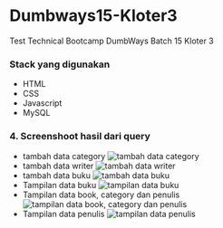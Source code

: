 ﻿
# Dumbways15-Kloter3

Test Technical Bootcamp DumbWays Batch 15 Kloter 3

  

### Stack yang digunakan

 - HTML
 - CSS
 - Javascript
 - MySQL

### 4.  Screenshoot hasil dari query

 - tambah data category
	 ![tambah data category](https://lh3.googleusercontent.com/_WpK6MQC1iAfFPQRB6chqXpfdSDcx81U85H4-l6ws8bA_UcpqKPTqDELAM68itVF0B0vVNKgE3yPn0tRHszi8Br0gi8qQ8480lpwsqysFFr2DnKBDWuMJy0DaHHM3Z-QPXRARUTJweBBi_UN1C2P0BjGc0YFNALvF5c45MzYPzUjS1RTBN1HEdyuPCeVvCCTae9E3zRcCOYkBhoCtWK1XjGxNhKStIQifYbhdGFOw8BNJxv0mC4DA_HOPFvkaXjN4vDzovIkNQLT5eytrZFNqbZxUe2qYTxiiv0PSTMugaaOl003Ri4i7TA2_pPXMs6o3FRY22niseoaZw8P6HkqDntt6Un_qDwhvF6iLu--gmwW9IAMFnIJIthKXxdyGz9d_8XK5KfFCi0J4MW9KwKsZgRC8r1rq6ZNytZ8LK-jQpeM2_HuOHrSuyOCzhKdpNy2zZG9gBms_hgXzDFMW-gOngiREOe-y3jXGqigUQdw6Rr-hDN6796O9ENYtdNic_LUosiZQ--Jt3c2DC-Sn5OxTVdLF1XhVxyWQp6aBeW4JekK4_YtKD6hMJj0guiGCnFJdsrS2dN2hJIYlffxH6OGurIpfxxu02IfpkbDdmRA4f1gKUFDNoPT7Lny-VGQUobNgiRgXocB0KkhlIcIpiDSXD_Hkqky66vLMWN0T7jTZFf9drLTlzdEFGk=w761-h222-no)
- tambah data writer
	![tambah data writer](https://lh3.googleusercontent.com/Cbngs1VSJdHdf3GnhH9bSfY1yPDpQI1HnibMS0c5XOYi-ObXuv9FTj9bsmFbBtUh-i4P-DRhyq-5JCelcjedKamHDmbA-wtJPQ1NCXYjBM-J3GddfsT_JY-r99VbPxF8RgnvY8Lq05-V2qE5CRajumRXKtjAg9Yl8Rwty40bF9Mf6UVxGYA0KE1-zzayhpdLi3BiC_2Ab36u87lUkenl0PAbToHahUbg67fLFL9tExg-125n4hiwwFpOh7sN1fZJxhlQ3pw_TC0jrvuwlsBJlHq4OkOaXPVQDFhEndAfoQm_VV-p_OY_uJLbqEc6aiwbepTZjJDWzk2MCHQCmQBSmSzYI09NPXtn2jxxYa3jLzxLMo1Z577RPDotCigAsmaoQJF61PtmdESSmm4pvZ11BZlVz-gh9mYQMP__LbfjQL2wKnA3opFMam1pakYcxHWVG61QsKEyVJ1GF2MkizNjbPiWFLMbh4o78uCJWVtEh_dUWVhdgrp--W7ywwCFVSqDgcedtCjB9KVHhkZnON2FRFD4b5NVoLrxNePu9t6NDwWUUmwdfgnKDLby4mSzK5qzvwanQC6p3CCL7KoKXud3RlrK1-Yfxlhb_soZwsfAo3UonwZ7AISsfWbY5qpCUIqZKt5BuF5iewuU-mNRuma4J_sG5PWkKqzhLD-i-67zpjPb8bKQfpe2sq0=w741-h193-no)
- tambah data buku
		![tambah data buku](https://lh3.googleusercontent.com/OXLNqLv08IIrmK9iNB3JpWM3Mk8MyH8MiQDimqKQum0Z8Nup-pY8njO5XP40JavQw5l4T1qnrbKLHht_px4zfc3JZ3YlDXyhdo09YRpy0BdQRCdd9Up_ux4sHIKtEf2wyGSF8u2qZG7mW-3RB6CiXVzmP8FNI9CFohzvpXbzqyNZUsrt5gqfiggtpLh2AIyhYxseSiMI_pP6uVUtqvgZBgrSS7QfKQTZ2tuP7JY7R84Q28MBTze7bmCieIvnXBQpFS6ZHEtNNus5x7QSVlHRoXKsa0_nlSIWfrW6I6j0Ko1MpXVojQOpDbmrRLpbvuKGwAtywepjsfa4-VUFsZtT8ic85H7Qmcb0vT1hgCAq3Wt8CaxCjDNVIVWaGCxMFLPmcihoMgwpWTAn8RDFhcFMsfBfZRmhJsQogy2ZyyF7XGsLPj6yuYpAc2QEwFEA3_3EbKOcFjl3f7zNKAnV-1E0myzvD572eh7ElznJmFPqV6KrdQhdS2GTLG9lwOAeulF-EFPHtIal4_EwVqEubVxuUaCWJNj04ok2GlVnvLdsg6g32Wh8yOQvsMzVvXPYBXOLuFGaXNh2jZA9CbsPYpSrwuDOE3cWMcwxT0yndkxjMN7isX51p9Zwo-i2yS7fT8g_fjmcAV_-SRlWxPFDE9PyKhOH6qTtPAxAMVsstz7uyHPkTCqQ08H4w6Y=w1365-h297-no)
- Tampilan data buku
	![tampilan data buku](https://lh3.googleusercontent.com/1bYUeY_46Wam_4AETrbPQFZLgeMJJmSDbvWYC4NiXyT3a1v3gu-7RFCq3usthAX_PPKhYOE6Ag92K1JUlzI14-Oxae97DPLFrCV8N6ZADC03o0CWK34BIwiVHI3g_e06Yi1xEbkdXIXs9lnFRDFIOOCC0dmWdBCCfSf-yXgds6mM3GGdS_QScVx-o2jjbpgG1cGwr42vcfJw6YVM6N62TZ5hxjKl1pEC1-Zqk1vBWotM9hmQACropym1by1CEpLDKJ4y5QLVbCGqG6fh1TJVCspwE9sRh-SLKjagmYt4mt1vqlRv0wr-3SqVR3Vyv5MdonrWdtsaynWjJa3tuEwpt1n9pFFyRZUWayCU2KXfI3jK-jfSbFHYa6J1pkxtoumXYAdGsnGR6XuqywJ5_NUx_wE8QbFIQvtPJNBhCIyODK1dFjx1h7XR_-uVwLQ94664PXOIncXBXfjIhvyZkByf9Awn4WhdmVdDjzQTekuw20ZjB57rfWZx9O7e7hQXwKgCSO1EQkGfwM7ayckjAWw7J4lbKmpX0aouMXs-bD3bolS_BubJt6AGXy2XXfboB4ZYopf3iNl63hTI2GOYmQ7e_NANwSr4hlI0N2nDeZS65iR2K7i4odXT4o_tHwpS5P4innIJgVin7jirs-4_rc-odvYwtoXphAmwPqDtS6U8MQ72CWA4z_ozwVI=w1361-h342-no)
- Tampilan data book, category dan penulis
	![tampilan data book, category dan penulis](https://lh3.googleusercontent.com/K0ToDI2V9FNtBbuVSFUYbEWEBN3Ndw3nG5miQipF-zCVsPYL24WDCFcNy-4_mXeHgT0CFWTzP1_fyyI-lKDp2meeM_qGfQeqEEbJbbvW9hwuoRYDYJtDl9sMtiUC6Zi7BwpBh0WiHVMCU_UFRKXj9qVbhbk3H-Qk-7MulVTS4BrHG9DUjwfHxj25_wP2CRHyCpZD20sRwSZfdsZuj3VPmmpg4x2LJwAOoZ11mmj7AKkWTVEIAwrcjwo2iCB1wP1HlxOXfmYkftERvQUXXBXS87SH_7PxbdcRD19Qi7RYhRs5juag42j7x5VGTiSqjbcQu2bX_XtBjsK03sCK1yCitJZhjpuFMwMAvWnzFbKx9QnwkXxNDJSAJTba5ZQOqzyizHoCyMTKasMceu18__3-kVI5WTsrK69knTVzTp0JHUK9iE6bmJKsSAZQUEFLPqKnl347nrHQUccJ0LnSIWcfhnQjO6OJGBY5ES2sapnYhtfQgkNenXfMGa4d48f_ymCZ3n7OXQ6xQLznw7oXK4HCKRVcrqYvog78WeRDefSSIWAAUyMMRAB0q8SwSILj8kvJRHGC_hfL7WopokYBvnlOKKIJGg_7QNjsxEACAd3Ox-jcdbkhev48aX5PgYB9lFwZH1ENK94VjIdxwc37zX2ODnUDoeiJmAgk0DrhQtrZu1y3Zb_J9YjGjO8=w718-h266-no)
- Tampilan data penulis
	![tampilan data penulis](https://lh3.googleusercontent.com/fnb5BmRqSyB82csSIuNARP1iuMVI9zTxTmJKMSRbemp-B3TW1JOZ3rw-Nal_fp46_Miho4Fc6qrpMi1Nk9D0tSO5Gbamfiwlylrjgd4LtNbWMUJKFZoP7AQcWRncZdkFtall2DTPDV4SdhVbl1pKx8uZi9e72ATNwiDXp9ozvexkb22aRrYBxS6ifCZEYFHPjb93Blc05IsNXJWpK8rry3oBlLjhAGhTY31tza1IChtiCnmPELJpnaLWES6GXDDkncOxTp_LQ7BR7uZWf9YmVTz-opQ3Bvwf8zjfBK3QaM-7U8AGsShcqx9Vgjhes-xMvRitaEFXUvkkY6XPzgCJCUhgn4_jcrjmFsI5zd4hQjY5gAbVI1NJpycVloJ95BAXAGmkZxIUjuESOz_bm9Qawt6nExlEe5DC6ObxGK612vwHIZjN4CqaK5fFVws7G_EvXEEFZNL6I0MXZK643I0Qir5KBUHRn0mwG2eb2mn2LkHOOb51ad5830snqI_aq0fbH5ykVCI25NGAOGHqjEaU7ZGrFE-7sEXGifQJMQY1NqwWDPkYnffkJNGz4c8slDjvj6JEzayDOw6F-DjGf4cdAnD1mxRkwEtMhjs6udm3ICkliIwa_7iY7pL5l60Og6ILd9xUiHjNnl9AzPYG3eTPODqNWfXdIIS8v8dOPhUgZxO3fIcgZvZAezc=w432-h196-no)
